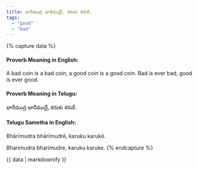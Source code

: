 ```yaml
---
title: భారీముద్ర భారీముద్రే, కరుకు కరుకే.
tags:
  - "good"
  - "bad"
---
```


{% capture data %}
#### Proverb Meaning in English:
A bad coin is a bad coin, a good coin is a good coin.
Bad is ever bad, good is ever good.

#### Proverb Meaning in Telugu:
భారీముద్ర భారీముద్రే, కరుకు కరుకే.

#### Telugu Sametha in English:
Bhārīmudra bhārīmudrē, karuku karukē.

Bharimudra bharimudre, karuku karuke.
{% endcapture %}

{{ data | markdownify }}

